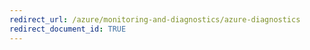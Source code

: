 ```yaml
---
redirect_url: /azure/monitoring-and-diagnostics/azure-diagnostics
redirect_document_id: TRUE 
---
```

